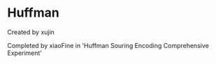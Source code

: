 # Huffman
Created by xujin

Completed by xiaoFine in 'Huffman Souring Encoding Comprehensive Experiment'

  

